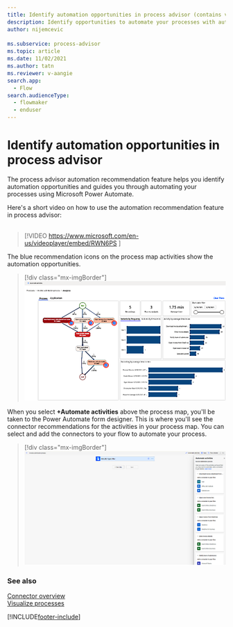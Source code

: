 ```yaml
---
title: Identify automation opportunities in process advisor (contains video) | Microsoft Docs
description: Identify opportunities to automate your processes with automation recommendations in the process advisor feature.
author: nijemcevic 

ms.subservice: process-advisor
ms.topic: article
ms.date: 11/02/2021
ms.author: tatn
ms.reviewer: v-aangie
search.app: 
  - Flow
search.audienceType:
  - flowmaker
  - enduser
---
```

# Identify automation opportunities in process advisor

The process advisor automation recommendation feature helps you identify automation opportunities and guides you through automating your processes using Microsoft Power Automate.

Here's a short video on how to use the automation recommendation feature in process advisor:<br>
</br>
> [!VIDEO https://www.microsoft.com/en-us/videoplayer/embed/RWN6PS ]

The blue recommendation icons on the process map activities show the automation opportunities.

> [!div class="mx-imgBorder"]
> ![Automation recommendation.](media/automation-reco-dot.png "Automation recommendation")

When you select **+Automate activities** above the process map, you'll be taken to the Power Automate form designer. This is where you'll see the connector recommendations for the activities in your process map. You can select and add the connectors to your flow to automate your process.

> [!div class="mx-imgBorder"]
> ![Screenshot of Automate activities.](media/automation-reco-2.png "Automate activities")

### See also

[Connector overview](/connectors/connectors)<br/>
[Visualize processes](process-advisor-visualize.md)

[!INCLUDE[footer-include](includes/footer-banner.md)]
